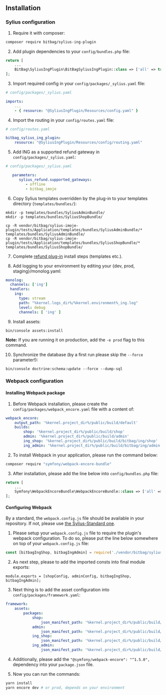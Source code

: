 ## Installation

### Sylius configuration

1. Require it with composer:

```bash
composer require bitbag/sylius-ing-plugin
```
2. Add plugin dependencies to your `config/bundles.php` file:

```php
return [
    ...
    BitBag\SyliusIngPlugin\BitBagSyliusIngPlugin::class => ['all' => true],
];
```

3. Import required config in your `config/packages/_sylius.yaml` file:

```yaml
# config/packages/_sylius.yaml

imports:
    ...
    - { resource: "@SyliusIngPlugin/Resources/config.yaml" }
```

4. Import the routing in your `config/routes.yaml` file:

```yaml
# config/routes.yaml

bitbag_sylius_ing_plugin:
    resource: "@SyliusIngPlugin/Resources/config/routing.yaml"
```

5. Add ING as a supported refund gateway in `config/packages/_sylius.yaml`:

```yaml
# config/packages/_sylius.yaml

   parameters:
      sylius_refund.supported_gateways:
         - offline
         - bitbag_imoje
``` 

6. Copy Sylius templates overridden by the plug-in to your templates directory (`templates/bundles/`):

```
mkdir -p templates/bundles/SyliusAdminBundle/
mkdir -p templates/bundles/SyliusShopBundle/

cp -R vendor/bitbag/sylius-imoje-plugin/tests/Application/templates/bundles/SyliusAdminBundle/* templates/bundles/SyliusAdminBundle/
cp -R vendor/bitbag/sylius-imoje-plugin/tests/Application/templates/bundles/SyliusShopBundle/* templates/bundles/SyliusShopBundle/
```

7. Complete [refund plug-in](https://github.com/Sylius/RefundPlugin) install steps (templates etc.).


8. Add logging to your environment by editing your {dev, prod, staging}/monolog.yaml:

```yaml
monolog:
  channels: ['ing']
  handlers:
    ing:
      type: stream
      path: "%kernel.logs_dir%/%kernel.environment%_ing.log"
      level: debug
      channels: [ 'ing' ]
```

9. Install assets:

```
bin/console assets:install
```

**Note:** If you are running it on production, add the `-e prod` flag to this command.

10. Synchronize the database (by a first run please skip the `--force` parameter!):

```
bin/console doctrine:schema:update --force --dump-sql
```

### Webpack configuration

#### Installing Webpack package

1. Before Webpack installation, please create the `config/packages/webpack_encore.yaml` file with a content of:

```yaml
webpack_encore:
    output_path: '%kernel.project_dir%/public/build/default'
    builds:
        shop: '%kernel.project_dir%/public/build/shop'
        admin: '%kernel.project_dir%/public/build/admin'
        ing_shop: '%kernel.project_dir%/public/build/bitbag/ing/shop'
        ing_admin: '%kernel.project_dir%/public/build/bitbag/ing/admin'
```

2. To install Webpack in your application, please run the command below:

```bash
composer require "symfony/webpack-encore-bundle"
```

3. After installation, please add the line below into `config/bundles.php` file:

```php
return [
    ...
    Symfony\WebpackEncoreBundle\WebpackEncoreBundle::class => ['all' => true],
];
```

#### Configuring Webpack

By a standard, the `webpack.config.js` file should be available in your repository. If not, please use [the Sylius-Standard one](https://github.com/Sylius/Sylius-Standard/blob/1.11/webpack.config.js).

1. Please setup your `webpack.config.js` file to require the plugin's webpack configuration. To do so, please put the line below somewhere on top of your `webpack.config.js` file:

```javascript
const [bitbagIngShop, bitbagIngAdmin] = require('./vendor/bitbag/sylius-imoje-plugin/webpack.config.js');
```

2. As next step, please to add the imported consts into final module exports:

```javascripts
module.exports = [shopConfig, adminConfig, bitbagIngShop, bitbagIngAdmin];
```

3. Next thing is to add the asset configuration into `config/packages/framework.yaml`:

```yaml
framework:
    assets:
        packages:
            shop:
                json_manifest_path: '%kernel.project_dir%/public/build/shop/manifest.json'
            admin:
                json_manifest_path: '%kernel.project_dir%/public/build/admin/manifest.json'
            ing_shop:
                json_manifest_path: '%kernel.project_dir%/public/build/bitbag/ing/shop/manifest.json'
            ing_admin:
                json_manifest_path: '%kernel.project_dir%/public/build/bitbag/ing/admin/manifest.json'
```

4. Additionally, please add the `"@symfony/webpack-encore": "^1.5.0",` dependency into your `package.json` file.

5. Now you can run the commands:

```bash
yarn install
yarn encore dev # or prod, depends on your environment
```
